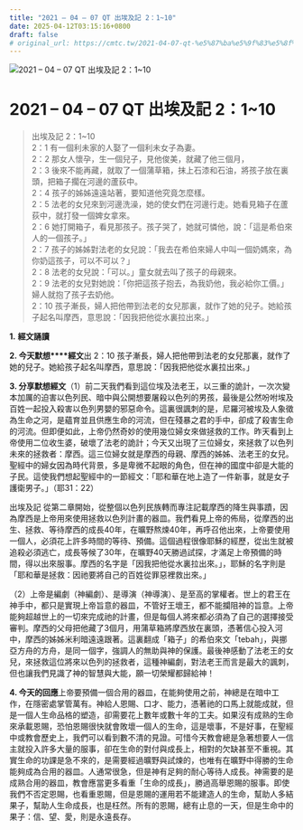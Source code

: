```yaml
---
title: "2021 – 04 – 07 QT 出埃及記 2：1~10"
date: 2025-04-12T03:15:16+0800
draft: false
# original_url: https://cmtc.tw/2021-04-07-qt-%e5%87%ba%e5%9f%83%e5%8f%8a%e8%a8%98-2%ef%bc%9a110
---
```


![2021 – 04 – 07 QT 出埃及記 2：1~10](/images/qt.jpg   "2021 – 04 – 07 QT 出埃及記 2：1~10")

# 2021 – 04 – 07 QT 出埃及記 2：1~10

> 出埃及記 2：1~10  
> 2：1 有一個利未家的人娶了一個利未女子為妻。  
> 2：2 那女人懷孕，生一個兒子，見他俊美，就藏了他三個月，  
> 2：3 後來不能再藏，就取了一個蒲草箱，抹上石漆和石油，將孩子放在裏頭，把箱子擱在河邊的蘆荻中。  
> 2：4 孩子的姊姊遠遠站著，要知道他究竟怎麼樣。  
> 2：5 法老的女兒來到河邊洗澡，她的使女們在河邊行走。她看見箱子在蘆荻中，就打發一個婢女拿來。  
> 2：6 她打開箱子，看見那孩子。孩子哭了，她就可憐他，說：「這是希伯來人的一個孩子。」  
> 2：7 孩子的姊姊對法老的女兒說：「我去在希伯來婦人中叫一個奶媽來，為你奶這孩子，可以不可以？」  
> 2：8 法老的女兒說：「可以。」童女就去叫了孩子的母親來。  
> 2：9 法老的女兒對她說：「你把這孩子抱去，為我奶他，我必給你工價。」婦人就抱了孩子去奶他。  
> 2：10 孩子漸長，婦人把他帶到法老的女兒那裏，就作了她的兒子。她給孩子起名叫摩西，意思說：「因我把他從水裏拉出來。」

**1.** **經文誦讀**

**2. 今天默想****經文**出 2：10 孩子漸長，婦人把他帶到法老的女兒那裏，就作了她的兒子。她給孩子起名叫摩西，意思說：「因我把他從水裏拉出來。」

**3. 分享默想經文**（1）前二天我們看到這位埃及法老王，以三重的詭計，一次次變本加厲的迫害以色列民、暗中與公開想要屠殺以色列的男孩，最後是公然吩咐埃及百姓一起投入殺害以色列男嬰的邪惡命令。這裏很諷刺的是，尼羅河被埃及人象徵為生命之河，是蘊育並且供應生命的河流，但在殘暴之君的手中，卻成了殺害生命的河流。但即便如此，上帝仍然奇妙的使用幾位婦女來做拯救的工作。昨天看到上帝使用二位收生婆，破壞了法老的詭計；今天又出現了三位婦女，來拯救了以色列未來的拯救者：摩西。這三位婦女就是摩西的母親、摩西的姊姊、法老王的女兒。聖經中的婦女因為時代背景，多是卑微不起眼的角色，但在神的國度中卻是大能的子民。這使我們想起聖經中的一節經文：「耶和華在地上造了一件新事，就是女子護衛男子。」（耶31：22）

出埃及記 從第二章開始，從整個以色列民族轉而專注記載摩西的降生與事蹟，因為摩西是上帝用來使用拯救以色列計畫的器皿。我們看見上帝的佈局，從摩西的出生、拯救、等待摩西的成長40年，在曠野熬煉40年，再呼召他出來，上帝要使用一個人，必須花上許多時間的等待、預備。這個過程很像耶穌的經歷，從出生就被追殺必須逃亡，成長等候了30年，在曠野40天勝過試探，才滿足上帝預備的時間，得以出來服事。摩西的名字是「因我把他從水裏拉出來。」，耶穌的名字則是「耶和華是拯救：因祂要將自己的百姓從罪惡裡救出來。」

（2）上帝是編劇（神編劇）、是導演（神導演）、是至高的掌權者。世上的君王在神手中，都只是實現上帝旨意的器皿，不管好王壞王，都不能攔阻神的旨意。上帝能夠超越世上的一切來完成祂的計畫，但是每個人將來都必須為了自己的選擇接受審判。摩西的父母把他藏了3個月，用蒲草箱將摩西放在裏頭，憑著信心投入河中，摩西的姊姊米利暗遠遠跟著。這裏翻成「箱子」的希伯來文「tebah」，與挪亞方舟的方舟，是同一個字，強調人的無助與神的保護。最後神感動了法老王的女兒，來拯救這位將來以色列的拯救者，這種神編劇，對法老王而言是最大的諷刺，但也讓我們見識了神的智慧與大能，願一切榮耀都歸給神！

**4. 今天的回應**上帝要預備一個合用的器皿，在能夠使用之前，神總是在暗中工作，在隱密處掌管萬有。神給人恩賜、口才、能力，憑著祂的口馬上就能成就，但是一個人生命品格的塑造，卻需要花上數年或數十年的工夫。如果沒有成熟的生命來承載恩賜，恐怕恩賜很快就會敗壞一個人的生命，這是壞事，不是好事，在聖經中或教會歷史上，我們可以看到數不清的見證。可惜今天教會總是急著想要人一信主就投入許多大量的服事，卻在生命的對付與成長上，相對的欠缺甚至不重視。其實生命的功課是急不來的，是需要經過曠野與試煉的，也唯有在曠野中得勝的生命能夠成為合用的器皿。人通常很急，但是神有足夠的耐心等待人成長。神需要的是成熟合用的器皿，教會應當更多看重「生命的成長」，勝過高舉恩賜的服事。即使我們不否定恩賜，也看重恩賜，但是恩賜的運用若不能建造人的生命，幫助人多結果子，幫助人生命成長，也是枉然。所有的恩賜，總有止息的一天，但是生命中的果子：信、望、愛，則是永遠長存。